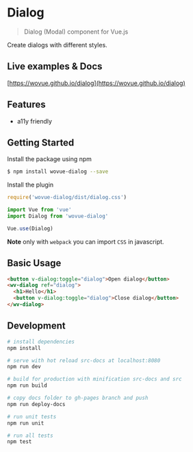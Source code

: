 # Dialog

> Dialog (Modal) component for Vue.js

Create dialogs with different styles.

## Live examples & Docs

[https://wovue.github.io/dialog](https://wovue.github.io/dialog)

## Features

* a11y friendly

## Getting Started

Install the package using npm

```sh
$ npm install wovue-dialog --save
```

Install the plugin

```js
require('wovue-dialog/dist/dialog.css')

import Vue from 'vue'
import Dialog from 'wovue-dialog'

Vue.use(Dialog)
```

**Note** only with `webpack` you can import `CSS` in javascript.

## Basic Usage

```html
<button v-dialog:toggle="dialog">Open dialog</button>
<wv-dialog ref="dialog">
  <h1>Hello</h1>
  <button v-dialog:toggle="dialog">Close dialog</button>
</wv-dialog>
```

## Development

``` bash
# install dependencies
npm install

# serve with hot reload src-docs at localhost:8080
npm run dev

# build for production with minification src-docs and src
npm run build

# copy docs folder to gh-pages branch and push
npm run deploy-docs

# run unit tests
npm run unit

# run all tests
npm test
```
